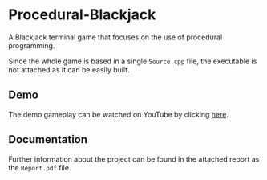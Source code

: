 # Procedural-Blackjack
A Blackjack terminal game that focuses on the use of procedural programming.

Since the whole game is based in a single `Source.cpp` file, the executable is not attached as it can be easily built.

## Demo
The demo gameplay can be watched on YouTube by clicking [here](https://www.youtube.com/watch?v=t7uM5vSqH8U).

## Documentation
Further information about the project can be found in the attached report as the `Report.pdf` file.
